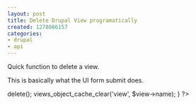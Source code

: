```yaml
---
layout: post
title: Delete Drupal View programatically
created: 1278066157
categories:
- drupal
- api
---
```

Quick function to delete a view.

This is basically what the UI form submit does.

<?php

function delete_view($name) {

	$view = views_ui_cache_load($name);
	$view->delete();
	views_object_cache_clear('view', $view->name);

}

?>

